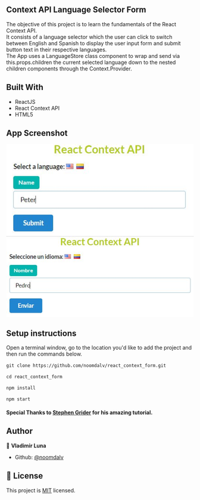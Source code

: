 ## Context API Language Selector Form

The objective of this project is to learn the fundamentals of the React Context API.   
It consists of a language selector which the user can click to switch between English and Spanish to display the user input form and submit button text in their respective languages.  
The App uses a LanguageStore class component to wrap and send via this.props.children the current selected language down to the nested children components through the Context.Provider.

## Built With

- ReactJS
- React Context API
- HTML5

## App Screenshot

![screenshot](./public/ss_eng.jpg)
![screenshot](./public/ss_spa.jpg)


## Setup instructions

Open a terminal window, go to the location you'd like to add the project and then run the commands below.

```console
git clone https://github.com/noomdalv/react_context_form.git
```

```console
cd react_context_form
```

```console
npm install
```

```console
npm start

```

#### Special Thanks to [Stephen Grider](https://www.udemy.com/user/sgslo/) for his amazing tutorial.

## Author

👤 **Vladimir Luna**

- Github: [@noomdalv](https://github.com/noomdalv)


## 📝 License

This project is [MIT](lic.url) licensed.

